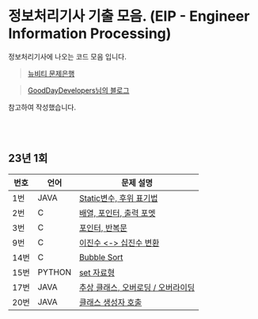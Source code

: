 # 정보처리기사 기출 모음. (EIP - Engineer Information Processing)

정보처리기사에 나오는 코드 모음 입니다.

> [뉴비티 문제은행](https://newbt.kr/%EC%8B%9C%ED%97%98/%EC%A0%95%EB%B3%B4%EC%B2%98%EB%A6%AC%EA%B8%B0%EC%82%AC%20%EC%8B%A4%EA%B8%B0)

> [GoodDayDevelopers님의 블로그](https://chobopark.tistory.com/476)

참고하여 작성했습니다.

  <br />
  <br />

## 23년 1회

| 번호 | 언어   | 문제 설명                                            |
| ---- | ------ | ---------------------------------------------------- |
| 1번  | JAVA   | [Static변수, 후위 표기법](./src/2301/1)              |
| 2번  | C      | [배열, 포인터, 출력 포멧](./src/2301/2)              |
| 3번  | C      | [포인터, 반복문](./src/2301/9)                       |
| 9번  | C      | [이진수 <-> 십진수 변환](./src/2301/9)               |
| 14번 | C      | [Bubble Sort](./src/2301/14/)                        |
| 15번 | PYTHON | [set 자료형](./src/2301/15/)                         |
| 17번 | JAVA   | [추상 클래스, 오버로딩 / 오버라이딩](./src/2301/17/) |
| 20번 | JAVA   | [클래스 생성자 호출](./src/2301/20/)                 |
